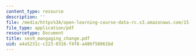```yaml
---
content_type: resource
description: ''
file: /media/https%3A/open-learning-course-data-rc.s3.amazonaws.com/15-322-leading-organizations-ii-fall-2003/a4a5231cc2230316f4f8a486f58061bd_ses9_mangaging_change.pdf
file_type: application/pdf
resourcetype: Document
title: ses9_mangaging_change.pdf
uid: a4a5231c-c223-0316-f4f8-a486f58061bd
---
```

